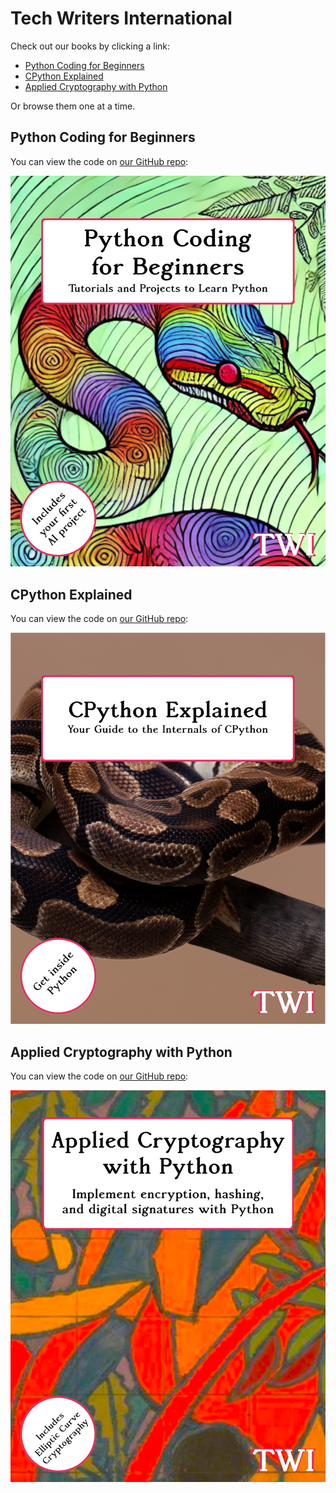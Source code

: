 # Tech Writers International

Check out our books by clicking a link:

- [Python Coding for Beginners](#python-coding-for-beginners)
- [CPython Explained](#cpython-explained)
- [Applied Cryptography with Python](#applied-cryptography-with-python)

Or browse them one at a time.

## Python Coding for Beginners

You can view the code on [our GitHub repo](https://github.com/techwritersinternational/python-coding-for-beginners):

![An image of the front cover of a book. The book is called Python Coding for Beginners. There is a circle in the bottom-left corner. The circle contains text that says, "Includes Your First AI Project." The cover image is a brightly colored snake emerging from long grass.](<img/Python Coding for Beginners Front Cover.png>)

## CPython Explained

You can view the code on [our GitHub repo](https://github.com/techwritersinternational/cpython-explained):

![An image of the front cover of a book. The book is called CPython Explained. There is a circle in the bottom-left corner. The circle contains text that says, "Get inside Python." The cover image is a brown snake coiled on a tree branch.](<img/CPython Explained.png>)

## Applied Cryptography with Python

You can view the code on [our GitHub repo](https://github.com/techwritersinternational/applied-cryptography-with-python):

![An image of the front cover of a book. The book is called Applied Cryptography with Python. There is a circle in the bottom-left corner. The circle contains text that says, "Includes Elliptic Curve Cryptography." The cover image is a colorful jungle scene with a geometric elephant in the foreground.](<img/Applied Cryptography.png>)